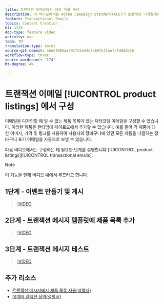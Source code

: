 ```yaml
---
title: 트랜잭션 이메일에서 제품 목록 구성
description: 이 비디오에서는 Adobe Campaign Standard(ACS)의 트랜잭션 이메일에서 제품 목록을 구성하는 데 필요한 단계를 설명합니다.
feature: Transactional Emails
topics: Content Creation
kt: 1728
doc-type: feature video
activity: use
team: TM
translation-type: tm+mt
source-git-commit: bbe5f985ae791f55e94c7369fbf1aefcfd9d2b76
workflow-type: tm+mt
source-wordcount: '174'
ht-degree: 4%

---
```



# 트랜잭션 이메일 [!UICONTROL product listings] 에서 구성

이메일을 디자인할 때 알 수 없는 제품 목록이 있는 재타깃팅 이메일을 구성할 수 있습니다. 이러한 제품은 런타임에 페이로드에서 추가할 수 있습니다. 예를 들어 각 제품에 대한 이미지, 가격 및 링크를 사용하여 사용자의 장바구니에 있던 모든 제품을 나열하는 장바구니 포기 이메일을 자동으로 보낼 수 있습니다.

다음 비디오에서는 구성하는 데 필요한 단계를 설명합니다 [!UICONTROL product listings][!UICONTROL transactional emails].

>[!NOTE]
>
>이 기능을 현재 비디오 내에서 루프라고 합니다.

## 1단계 - 이벤트 만들기 및 게시

>[!VIDEO](https://video.tv.adobe.com/v/25914?quality=12)

## 2단계 - 트랜잭션 메시지 템플릿에 제품 목록 추가

>[!VIDEO](https://video.tv.adobe.com/v/25915?quality=12)

## 3단계 - 트랜잭션 메시지 테스트

>[!VIDEO](https://video.tv.adobe.com/v/25916?quality=12)

## 추가 리소스

* [트랜잭션 메시지에서 제품 목록 사용(설명서)](https://docs.adobe.com/content/help/en/campaign-standard/using/communication-channels/transactional-messaging/event-transactional-messages.html#using-product-listings-in-a-transactional-message)
* [데이터 컬렉션 정의(설명서)](https://docs.adobe.com/content/help/en/campaign-standard/using/administrating/configuring-channels/configuring-transactional-messaging.html#defining-data-collections)

